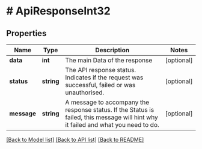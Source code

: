 # # ApiResponseInt32

## Properties

Name | Type | Description | Notes
------------ | ------------- | ------------- | -------------
**data** | **int** | The main Data of the response | [optional]
**status** | **string** | The API response status. Indicates if the request was successful, failed or was unauthorised. | [optional]
**message** | **string** | A message to accompany the response status.  If the Status is failed, this message will hint why it failed and what you need to do. | [optional]

[[Back to Model list]](../../README.md#models) [[Back to API list]](../../README.md#endpoints) [[Back to README]](../../README.md)
